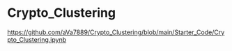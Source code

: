 # Crypto_Clustering

https://github.com/aVa7889/Crypto_Clustering/blob/main/Starter_Code/Crypto_Clustering.ipynb


